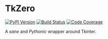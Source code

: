 # TkZero
[![PyPI Version][pypi-image]][pypi-url]
[![Build Status][build-image]][build-url]
[![Code Coverage][coverage-image]][coverage-url]

A _sane_ and _Pythonic_ wrapper around Tkinter.

<!-- Badges -->

[pypi-image]: https://img.shields.io/pypi/v/TkZero
[pypi-url]: https://pypi.org/project/TkZero/
[build-image]: https://github.com/UnsignedArduino/TkZero/actions/workflows/build.yml/badge.svg
[build-url]: https://github.com/UnsignedArduino/TkZero/actions/workflows/build.yml
[coverage-image]: https://codecov.io/gh/UnsignedArduino/TkZero/branch/main/graph/badge.svg
[coverage-url]: https://codecov.io/gh/UnsignedArduino/TkZero
